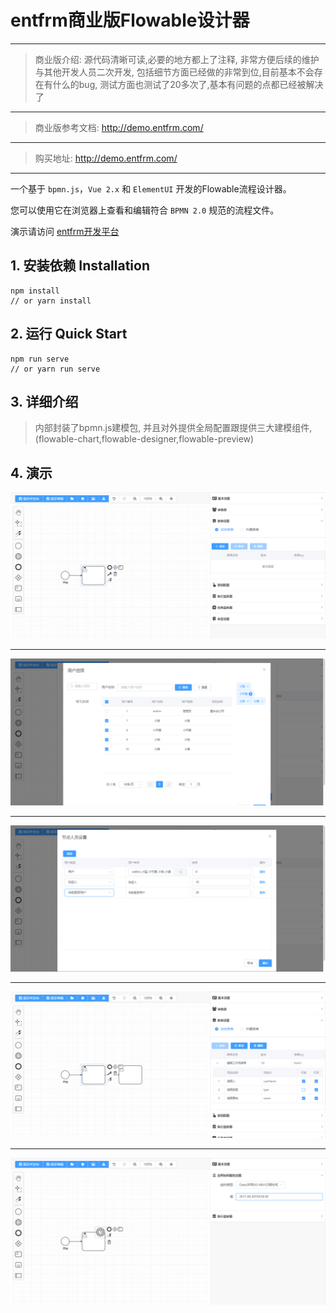 # entfrm商业版Flowable设计器

---
> 商业版介绍:
> 源代码清晰可读,必要的地方都上了注释,
> 非常方便后续的维护与其他开发人员二次开发,
> 包括细节方面已经做的非常到位,目前基本不会存在有什么的bug,
> 测试方面也测试了20多次了,基本有问题的点都已经被解决了
---
> 商业版参考文档: http://demo.entfrm.com/
---
> 购买地址: http://demo.entfrm.com/
---


一个基于 `bpmn.js`，`Vue 2.x` 和 `ElementUI` 开发的Flowable流程设计器。

您可以使用它在浏览器上查看和编辑符合 `BPMN 2.0` 规范的流程文件。

演示请访问 [entfrm开发平台](http://demo.entfrm.com/)


## 1. 安装依赖 Installation

```shell
npm install
// or yarn install
```

## 2. 运行 Quick Start

```shell
npm run serve
// or yarn run serve
```

## 3. 详细介绍
>内部封装了bpmn.js建模包,
并且对外提供全局配置跟提供三大建模组件,
(flowable-chart,flowable-designer,flowable-preview)

## 4. 演示

![img.png](public/image/sample1.png)
<hr/>

![img.png](public/image/sample2.png)
<hr/>

![img.png](public/image/sample3.png)
<hr/>

![img.png](public/image/sample4.png)
<hr/>

![img.png](public/image/sample5.png)

